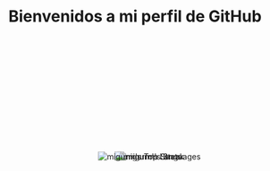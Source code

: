 # Bienvenidos a mi perfil de GitHub

<div style="background-image: url('https://github.com/migurm/migurm/blob/main/gif_fondo.gif'); background-size: cover; height: 400px; position: relative;">

  <p align="center" style="position: absolute; top: 50%; left: 50%; transform: translate(-50%, -50%);">
    <img src="https://github-readme-stats.vercel.app/api?username=migurm&theme=vue-dark&show_icons=true&hide_border=true&count_private=true" alt="migurm's Stats">
  </p>

  <p align="center" style="position: absolute; top: 50%; left: 50%; transform: translate(-50%, -50%);">
    <img src="https://github-readme-streak-stats.herokuapp.com/?user=migurm&theme=vue-dark&hide_border=true" alt="migurm's Streak">
  </p>

  <p align="center" style="position: absolute; top: 50%; left: 50%; transform: translate(-50%, -50%);">
    <img src="https://github-readme-stats.vercel.app/api/top-langs/?username=migurm&theme=vue-dark&show_icons=true&hide_border=true&layout=compact" alt="migurm's Top Languages">
  </p>

</div>

